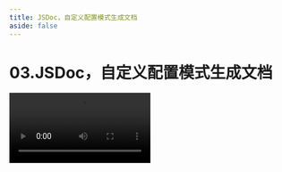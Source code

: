 ```yaml
---
title: JSDoc，自定义配置模式生成文档
aside: false
---
```


# 03.JSDoc，自定义配置模式生成文档

<video autoplay src="http://qn.chinavanes.com/jsdoc/03.JSDoc，自定义配置模式生成文档.mp4" controls controlsList="nodownload" width="50%"/>
